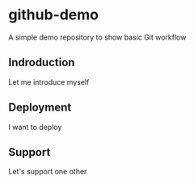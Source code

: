 # github-demo
A simple demo repository to show basic Git workflow

## Indroduction
Let me introduce myself

## Deployment
I want to deploy

## Support
Let's support one other